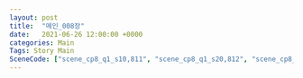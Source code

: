 ```yaml
---
layout: post
title:  "메인_008장"
date:   2021-06-26 12:00:00 +0000
categories: Main
Tags: Story Main
SceneCode: ["scene_cp8_q1_s10,811", "scene_cp8_q1_s20,812", "scene_cp8_q2_s10,821", "scene_cp8_q2_s20,822", "scene_cp8_q3_s10,831", "scene_cp8_q3_s20,832", "scene_cp8_q4_s10,841", "scene_cp8_q4_s20,842", "scene_cp8_q4_s30,843"]
---
```

